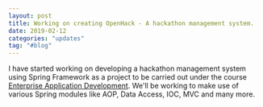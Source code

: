 ```yaml
---
layout: post
title: Working on creating OpenHack - A hackathon management system. 
date: 2019-02-12
categories: "updates"
tag: "#blog"
---
```


I have started working on developing a hackathon management system using Spring Framework as a project to be carried out under the course <a href="http://info.sjsu.edu/web-dbgen/catalog/courses/CMPE275.html">Enterprise Application Development</a>. We'll be working to make use of various Spring modules like AOP, Data Access, IOC, MVC and many more.
